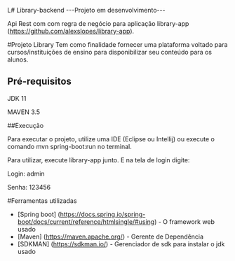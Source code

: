 L# Library-backend
---Projeto em desenvolvimento---

Api Rest com com regra de negócio para aplicação library-app (https://github.com/alexslopes/library-app). 

#Projeto Library
Tem como finalidade fornecer uma plataforma voltado para cursos/instituições de ensino para disponibilizar seu conteúdo para os alunos.

## Pré-requisitos
JDK 11

MAVEN 3.5

##Execução

Para executar o projeto, utilize uma IDE (Eclipse ou Intellij) ou execute o comando mvn spring-boot:run no terminal.

Para utilizar, execute library-app junto. E na tela de login digite:

Login:
admin

Senha:
123456

#Ferramentas utilizadas
* [Spring boot] (https://docs.spring.io/spring-boot/docs/current/reference/htmlsingle/#using) - O framework web usado
* [Maven] (https://maven.apache.org/) - Gerente de Dependência
* [SDKMAN] (https://sdkman.io/) - Gerenciador de sdk para instalar o jdk usado
